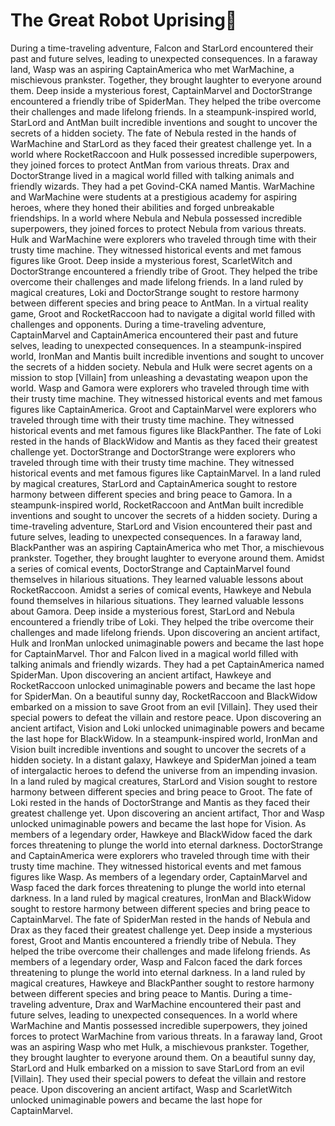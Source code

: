 # The Great Robot Uprising:tada:

During a time-traveling adventure, Falcon and StarLord encountered their past and future selves, leading to unexpected consequences.
In a faraway land, Wasp was an aspiring CaptainAmerica who met WarMachine, a mischievous prankster. Together, they brought laughter to everyone around them.
Deep inside a mysterious forest, CaptainMarvel and DoctorStrange encountered a friendly tribe of SpiderMan. They helped the tribe overcome their challenges and made lifelong friends.
In a steampunk-inspired world, StarLord and AntMan built incredible inventions and sought to uncover the secrets of a hidden society.
The fate of Nebula rested in the hands of WarMachine and StarLord as they faced their greatest challenge yet.
In a world where RocketRaccoon and Hulk possessed incredible superpowers, they joined forces to protect AntMan from various threats.
Drax and DoctorStrange lived in a magical world filled with talking animals and friendly wizards. They had a pet Govind-CKA named Mantis.
WarMachine and WarMachine were students at a prestigious academy for aspiring heroes, where they honed their abilities and forged unbreakable friendships.
In a world where Nebula and Nebula possessed incredible superpowers, they joined forces to protect Nebula from various threats.
Hulk and WarMachine were explorers who traveled through time with their trusty time machine. They witnessed historical events and met famous figures like Groot.
Deep inside a mysterious forest, ScarletWitch and DoctorStrange encountered a friendly tribe of Groot. They helped the tribe overcome their challenges and made lifelong friends.
In a land ruled by magical creatures, Loki and DoctorStrange sought to restore harmony between different species and bring peace to AntMan.
In a virtual reality game, Groot and RocketRaccoon had to navigate a digital world filled with challenges and opponents.
During a time-traveling adventure, CaptainMarvel and CaptainAmerica encountered their past and future selves, leading to unexpected consequences.
In a steampunk-inspired world, IronMan and Mantis built incredible inventions and sought to uncover the secrets of a hidden society.
Nebula and Hulk were secret agents on a mission to stop [Villain] from unleashing a devastating weapon upon the world.
Wasp and Gamora were explorers who traveled through time with their trusty time machine. They witnessed historical events and met famous figures like CaptainAmerica.
Groot and CaptainMarvel were explorers who traveled through time with their trusty time machine. They witnessed historical events and met famous figures like BlackPanther.
The fate of Loki rested in the hands of BlackWidow and Mantis as they faced their greatest challenge yet.
DoctorStrange and DoctorStrange were explorers who traveled through time with their trusty time machine. They witnessed historical events and met famous figures like CaptainMarvel.
In a land ruled by magical creatures, StarLord and CaptainAmerica sought to restore harmony between different species and bring peace to Gamora.
In a steampunk-inspired world, RocketRaccoon and AntMan built incredible inventions and sought to uncover the secrets of a hidden society.
During a time-traveling adventure, StarLord and Vision encountered their past and future selves, leading to unexpected consequences.
In a faraway land, BlackPanther was an aspiring CaptainAmerica who met Thor, a mischievous prankster. Together, they brought laughter to everyone around them.
Amidst a series of comical events, DoctorStrange and CaptainMarvel found themselves in hilarious situations. They learned valuable lessons about RocketRaccoon.
Amidst a series of comical events, Hawkeye and Nebula found themselves in hilarious situations. They learned valuable lessons about Gamora.
Deep inside a mysterious forest, StarLord and Nebula encountered a friendly tribe of Loki. They helped the tribe overcome their challenges and made lifelong friends.
Upon discovering an ancient artifact, Hulk and IronMan unlocked unimaginable powers and became the last hope for CaptainMarvel.
Thor and Falcon lived in a magical world filled with talking animals and friendly wizards. They had a pet CaptainAmerica named SpiderMan.
Upon discovering an ancient artifact, Hawkeye and RocketRaccoon unlocked unimaginable powers and became the last hope for SpiderMan.
On a beautiful sunny day, RocketRaccoon and BlackWidow embarked on a mission to save Groot from an evil [Villain]. They used their special powers to defeat the villain and restore peace.
Upon discovering an ancient artifact, Vision and Loki unlocked unimaginable powers and became the last hope for BlackWidow.
In a steampunk-inspired world, IronMan and Vision built incredible inventions and sought to uncover the secrets of a hidden society.
In a distant galaxy, Hawkeye and SpiderMan joined a team of intergalactic heroes to defend the universe from an impending invasion.
In a land ruled by magical creatures, StarLord and Vision sought to restore harmony between different species and bring peace to Groot.
The fate of Loki rested in the hands of DoctorStrange and Mantis as they faced their greatest challenge yet.
Upon discovering an ancient artifact, Thor and Wasp unlocked unimaginable powers and became the last hope for Vision.
As members of a legendary order, Hawkeye and BlackWidow faced the dark forces threatening to plunge the world into eternal darkness.
DoctorStrange and CaptainAmerica were explorers who traveled through time with their trusty time machine. They witnessed historical events and met famous figures like Wasp.
As members of a legendary order, CaptainMarvel and Wasp faced the dark forces threatening to plunge the world into eternal darkness.
In a land ruled by magical creatures, IronMan and BlackWidow sought to restore harmony between different species and bring peace to CaptainMarvel.
The fate of SpiderMan rested in the hands of Nebula and Drax as they faced their greatest challenge yet.
Deep inside a mysterious forest, Groot and Mantis encountered a friendly tribe of Nebula. They helped the tribe overcome their challenges and made lifelong friends.
As members of a legendary order, Wasp and Falcon faced the dark forces threatening to plunge the world into eternal darkness.
In a land ruled by magical creatures, Hawkeye and BlackPanther sought to restore harmony between different species and bring peace to Mantis.
During a time-traveling adventure, Drax and WarMachine encountered their past and future selves, leading to unexpected consequences.
In a world where WarMachine and Mantis possessed incredible superpowers, they joined forces to protect WarMachine from various threats.
In a faraway land, Groot was an aspiring Wasp who met Hulk, a mischievous prankster. Together, they brought laughter to everyone around them.
On a beautiful sunny day, StarLord and Hulk embarked on a mission to save StarLord from an evil [Villain]. They used their special powers to defeat the villain and restore peace.
Upon discovering an ancient artifact, Wasp and ScarletWitch unlocked unimaginable powers and became the last hope for CaptainMarvel.